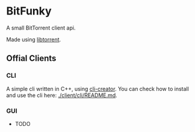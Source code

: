 # BitFunky

A small BitTorrent client api.

Made using [libtorrent](http://www.libtorrent.org/index.html).

## Offial Clients

### CLI

A simple cli written in C++, using [cli-creator](https://github.com/Raisess/cli-creator).
You can check how to install and use the cli here: [./client/cli/README.md](./client/cli/README.md).

### GUI

- TODO
